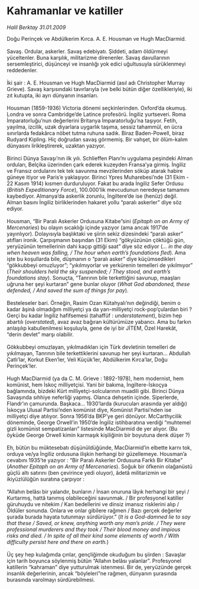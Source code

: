 # Kahramanlar ve katiller

*Halil Berktay 31.01.2009*

<div class="taraf_structure_2col_1zq">
<div class="margen_n">



 <p>Doğu Perinçek ve Abdülkerim Kırca. A. E. Housman ve Hugh MacDiarmid. <br/><br/>Savaş. Ordular, askerler. Savaş edebiyatı. Şiddeti, adam öldürmeyi yüceltenler. Buna karşılık, militarizme direnenler. Savaş davullarının sersemleştirici, düşünceyi ve insanlığı yok edici uğultusuyla sürüklenmeyi reddedenler. <br/><br/>İki şair : A. E. Housman ve Hugh MacDiarmid (asıl adı Christopher Murray Grieve). Savaş karşısındaki tavırlarıyla (ve belki bütün diğer özellikleriyle), iki zıt kutupta, iki ayrı dünyanın insanları. <br/><br/>Housman (1859-1936) Victoria dönemi seçkinlerinden. Oxford’da okumuş. Londra ve sonra Cambridge’de Latince profesörü. İngiliz yurtseveri. Roma İmparatorluğu’nun değerlerini Britanya İmparatorluğu’na taşıyor. Fetih, yayılma, izcilik, uzak diyarlara uygarlık taşıma, sessiz tahammül, en ücra sınırlarda fedakârca nöbet tutma ruhuna sadık. Biraz Baden-Powell, biraz Rudyard Kipling. Hiç doğrudan savaş görmemiş. Bir vahşet, bir ölüm-kalım dünyasını lirikleştirerek, uzaktan yazıyor. <br/><br/>Birinci Dünya Savaşı’nın ilk yılı. Schlieffen Planı’nı uygulama peşindeki Alman orduları, Belçika üzerinden çark ederek kuzeyden Fransa’ya girmiş. İngiliz ve Fransız ordularını tek tek savunma mevzilerinden söküp atarak habire güneye itiyor ve Paris’e yaklaşıyor. Birinci Ypres Muharebesi’nde (31 Ekim - 22 Kasım 1914) kısmen durduruluyor. Fakat bu arada İngiliz Sefer Ordusu (<i>British Expeditionary Force</i>), 100.000’lik mevcudunun neredeyse tamamını kaybediyor. Almanya’da askerlik zorunlu, İngiltere’de ise (henüz) değil. Alman basını İngiliz birliklerinden hakaret yollu “paralı askerler” diye söz ediyor. <br/><br/>Housman, “Bir Paralı Askerler Ordusuna Kitabe”sini (<i>Epitaph on an Army of Mercenaries</i>) bu olayın sıcaklığı içinde yazıyor (ama ancak 1917’de yayınlıyor). Dolayısıyla başlıktaki ve şiirin sekiz dizesindeki “paralı asker” atıfları ironik. Çarpışmanın başından (31 Ekim) “gökyüzünün çöktüğü gün, yeryüzünün temellerinin dahi kaçıp gittiği saat” diye söz ediyor (<i>... in the day when heaven was falling, / The hour when earth’s foundations fled</i>). Ama işte bu koşullarda bile, düşmanın o “paralı asker” diye küçümsedikleri “gökkubbeyi omuzluyor”; “yıkılmıyorlar ve yerkürenin temelleri de yıkılmıyor” (<i>Their shoulders held the sky suspended; / They stood, and earth’s foundations stay</i>). Sonuçta, “Tanrının bile terkettiğini savunup, maaşları uğruna her şeyi kurtaran” gene bunlar oluyor (<i>What God abandoned, these defended, / And saved the sum of things for pay</i>). <br/><br/>Besteleseler bari. Örneğin, Rasim Ozan Kütahyalı’nın değindiği, benim o kadar âşinâ olmadığım milliyetçi ya da yarı-milliyetçi rock-pop’çulardan biri ? Gerçi bu kadar İngiliz hafifsemesi (tahaffüf : <i>understatement</i>), bizim hep abartılı (<i>overstated</i>), avaz avaz bağıran kültürümüze yabancı. Ama bu farkın anlaşılıp kabullenilmesi koşuluyla, gene de iyi bir JİTEM, Özel Harekât, “derin devlet” marşı olabilir. <br/><br/>Gökkubbeyi omuzlayan, yıkılmadıkları için Türk devletinin temelleri de yıkılmayan, Tanrının bile terkettiklerini savunup her şeyi kurtaran... Abdullah Çatlı’lar, Korkut Eken’ler, Veli Küçük’ler, Abdülkerim Kırca’lar, Doğu Perinçek’ler. <br/><br/>Hugh MacDiarmid (ya da C. M. Grieve : 1892-1978), hem modernist, hem komünist, hem İskoç milliyetçisi. Yani bir bakıma, İngiltere-İskoçya bağlamında, bizdeki Kürt milliyetçi-solcularının muadili gibi. Birinci Dünya Savaşında sıhhiye neferliği yapmış. Olanca dehşetin içinde. Siperlerde, Flandr’ın çamurunda. Başkaca... 1930’larda (kurucuları arasında yer aldığı) İskoçya Ulusal Partisi’nden komünist diye, Komünist Partisi’nden ise milliyetçi diye atılıyor. Sonra 1956’da BKP’ye geri dönüyor. McCarthycilik döneminde, George Orwell’in 1950’de İngiliz istihbaratına verdiği “muhtemel gizli komünist sempatizanları” listesinde MacDiarmid de yer alıyor. (Bu öyküde George Orwell kimin karmaşık kişiliğinin bir boyutuna denk düşer ?) <br/><br/>Eh, bütün bu müktesebatı düşünüldüğünde, MacDiarmid’in elbette karnı tok, orduya ve/ya İngiliz ordusuna ilişkin herhangi bir güzellemeye. Housman’a cevabını 1935’te yazıyor : “Bir Paralı Askerler Ordusuna Farklı Bir Kitabe” (<i>Another Epitaph on an Army of Mercenaries</i>). Soğuk bir öfkenin olağanüstü güçlü altı satırını (ben çevirince yedi oluyor), âdetâ militarizmin ve ikiyüzlülüğün suratına çarpıyor : <br/><br/>“Allahın belâsı bir yalandır, bunların / İnsan onuruna lâyık herhangi bir şeyi / Kurtarmış, hattâ tanımış olabileceğini savunmak. / Bir profesyonel katiller güruhuydu ve nitekim / Kan bedellerini ve dinsiz imansız risklerini alıp / Öldüler sonunda. Onlara ve onlar gibilere rağmen / Bazı gerçek değerler şurada burada hayata tutunmayı sürdürüyor.” (<i>It is a God-damned lie to say that these / Saved, or knew, anything worth any man’s pride. / They were professional murderers and they took / Their blood money and impious risks and died. / In spite of all their kind some elements of worth / With difficulty persist here and there on earth.</i>) <br/><br/>Üç şey hep kulağımda çınlar, gençliğimde okuduğum bu şiirden : Savaşlar için tarih boyunca söylenmiş bütün “Allahın belâsı yalanlar”. Profesyonel katillerin “kahraman” diye yutturulmak istenmesi. Bir de, yeryüzünde gerçek insanlık değerlerinin, ancak “böyleleri”ne rağmen, dünyanın şurasında burasında varolmayı sürdürebilmesi.</p>

<br/>


<div id="taraf_not">
</div>

</div>


</div>
